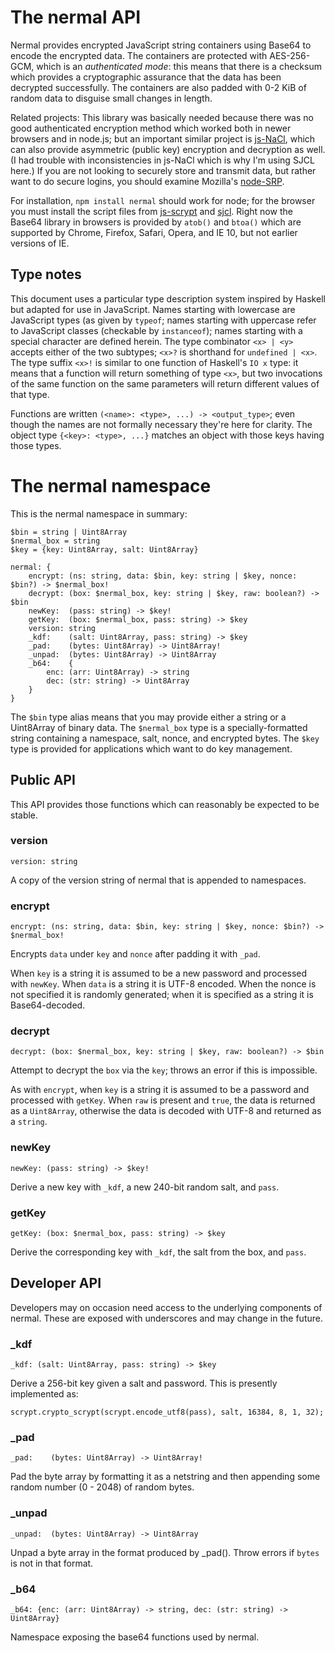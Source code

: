 # The nermal API

Nermal provides encrypted JavaScript string containers using Base64 to encode
the encrypted data. The containers are protected with AES-256-GCM, which is an
*authenticated mode*: this means that there is a checksum which provides a
cryptographic assurance that the data has been decrypted successfully. The 
containers are also padded with 0-2 KiB of random data to disguise small changes
in length.

Related projects: This library was basically needed because there was no good 
authenticated encryption method which worked both in newer browsers and in 
node.js; but an important similar project is [js-NaCl][js-nacl], which can also 
provide asymmetric (public key) encryption and decryption as well. (I had 
trouble with inconsistencies in js-NaCl which is why I'm using SJCL here.) If
you are not looking to securely store and transmit data, but rather want to do
secure logins, you should examine Mozilla's [node-SRP][node-srp].

For installation, `npm install nermal` should work for node; for the browser you
must install the script files from [js-scrypt][js-scrypt] and [sjcl][sjcl].
Right now the Base64 library in browsers is provided by `atob()` and `btoa()`
which are supported by Chrome, Firefox, Safari, Opera, and IE 10, but not 
earlier versions of IE.

[js-nacl]: https://github.com/tonyg/js-nacl "Emscripten-compiled Javascript version of NaCl"
[js-scrypt]: https://github.com/tonyg/js-scrypt  "Emscripten-compiled scrypt"
[node-srp]: https://github.com/mozilla/node-srp "Secure Remote Password for Node.js"
[sjcl]: https://github.com/bitwiseshiftleft/sjcl "Stanford JavaScript Cryptography Library"

## Type notes
This document uses a particular type description system inspired by Haskell but
adapted for use in JavaScript. Names starting with lowercase are JavaScript
types (as given by `typeof`; names starting with uppercase refer to JavaScript
classes (checkable by `instanceof`); names starting with a special character are
defined herein. The type combinator `<x> | <y>` accepts either of the two
subtypes; `<x>?` is shorthand for `undefined | <x>`. The type suffix `<x>!`
is similar to one function of Haskell's `IO x` type: it means that a function
will return something of type `<x>`, but two invocations of the same function on
the same parameters will return different values of that type.

Functions are written `(<name>: <type>, ...) -> <output_type>`; even though the
names are not formally necessary they're here for clarity. The object type
`{<key>: <type>, ...}` matches an object with those keys having those types.

# The nermal namespace
This is the nermal namespace in summary:

    $bin = string | Uint8Array
    $nermal_box = string
    $key = {key: Uint8Array, salt: Uint8Array}

    nermal: {
        encrypt: (ns: string, data: $bin, key: string | $key, nonce: $bin?) -> $nermal_box!
        decrypt: (box: $nermal_box, key: string | $key, raw: boolean?) -> $bin
        newKey:  (pass: string) -> $key!
        getKey:  (box: $nermal_box, pass: string) -> $key
        version: string
        _kdf:    (salt: Uint8Array, pass: string) -> $key
        _pad:    (bytes: Uint8Array) -> Uint8Array!
        _unpad:  (bytes: Uint8Array) -> Uint8Array
        _b64:    {
            enc: (arr: Uint8Array) -> string
            dec: (str: string) -> Uint8Array
        }
    }

The `$bin` type alias means that you may provide either a string or a Uint8Array
of binary data. The `$nermal_box` type is a specially-formatted string
containing a namespace, salt, nonce, and encrypted bytes. The `$key` type is
provided for applications which want to do key management.

## Public API
This API provides those functions which can reasonably be expected to be stable.

### version

    version: string

A copy of the version string of nermal that is appended to namespaces.

### encrypt

    encrypt: (ns: string, data: $bin, key: string | $key, nonce: $bin?) -> $nermal_box!

Encrypts `data` under `key` and `nonce` after padding it with `_pad`.

When `key` is a string it is assumed to be a new password and processed with
`newKey`. When `data` is a string it is UTF-8 encoded. When the nonce is not
specified it is randomly generated; when it is specified as a string it is
Base64-decoded.

### decrypt

    decrypt: (box: $nermal_box, key: string | $key, raw: boolean?) -> $bin

Attempt to decrypt the `box` via the `key`; throws an error if this is
impossible.

As with `encrypt`, when `key` is a string it is assumed to be a password and
processed with `getKey`. When `raw` is present and `true`, the data is returned
as a `Uint8Array`, otherwise the data is decoded with UTF-8 and returned as a
`string`.

### newKey

    newKey: (pass: string) -> $key!

Derive a new key with `_kdf`, a new 240-bit random salt, and `pass`.

### getKey

    getKey: (box: $nermal_box, pass: string) -> $key

Derive the corresponding key with `_kdf`, the salt from the box, and `pass`.

## Developer API
Developers may on occasion need access to the underlying components of nermal.
These are exposed with underscores and may change in the future.

### _kdf

    _kdf: (salt: Uint8Array, pass: string) -> $key

Derive a 256-bit key given a salt and password. This is presently implemented as:
    
    scrypt.crypto_scrypt(scrypt.encode_utf8(pass), salt, 16384, 8, 1, 32);

### _pad

    _pad:    (bytes: Uint8Array) -> Uint8Array!

Pad the byte array by formatting it as a netstring and then appending some
random number (0 - 2048) of random bytes.

### _unpad

    _unpad:  (bytes: Uint8Array) -> Uint8Array

Unpad a byte array in the format produced by _pad(). Throw errors if `bytes` is
not in that format.

### _b64

    _b64: {enc: (arr: Uint8Array) -> string, dec: (str: string) -> Uint8Array}

Namespace exposing the base64 functions used by nermal.